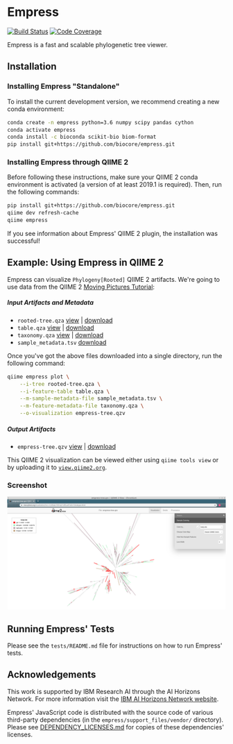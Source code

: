 # Empress
[![Build Status](https://travis-ci.org/biocore/empress.svg?branch=master)](https://travis-ci.org/biocore/empress) [![Code Coverage](https://codecov.io/gh/biocore/empress/branch/master/graph/badge.svg)](https://codecov.io/gh/biocore/empress)

Empress is a fast and scalable phylogenetic tree viewer.

## Installation

### Installing Empress "Standalone"

To install the current development version, we recommend creating a new conda
environment:

```bash
conda create -n empress python=3.6 numpy scipy pandas cython
conda activate empress
conda install -c bioconda scikit-bio biom-format
pip install git+https://github.com/biocore/empress.git
```

### Installing Empress through QIIME 2

Before following these instructions, make sure your QIIME 2 conda environment
is activated (a version of at least 2019.1 is required). Then, run the
following commands:

```bash
pip install git+https://github.com/biocore/empress.git
qiime dev refresh-cache
qiime empress
```

If you see information about Empress' QIIME 2 plugin, the installation was
successful!

## Example: Using Empress in QIIME 2

Empress can visualize `Phylogeny[Rooted]` QIIME 2 artifacts.
We're going to use data from the QIIME 2 [Moving Pictures Tutorial](https://docs.qiime2.org/2019.10/tutorials/moving-pictures/):

##### Input Artifacts and Metadata

- `rooted-tree.qza` [view](https://view.qiime2.org/?src=https%3A%2F%2Fdocs.qiime2.org%2F2019.10%2Fdata%2Ftutorials%2Fmoving-pictures%2Frooted-tree.qza) | [download](https://docs.qiime2.org/2019.10/data/tutorials/moving-pictures/rooted-tree.qza)
- `table.qza` [view](https://view.qiime2.org/?src=https%3A%2F%2Fdocs.qiime2.org%2F2019.10%2Fdata%2Ftutorials%2Fmoving-pictures%2Ftable.qza) | [download](https://docs.qiime2.org/2019.10/data/tutorials/moving-pictures/table.qza)
- `taxonomy.qza` [view](https://view.qiime2.org/?src=https%3A%2F%2Fdocs.qiime2.org%2F2019.10%2Fdata%2Ftutorials%2Fmoving-pictures%2Ftaxonomy.qza) | [download](https://docs.qiime2.org/2019.10/data/tutorials/moving-pictures/taxonomy.qza)
- `sample_metadata.tsv` [download](https://data.qiime2.org/2019.10/tutorials/moving-pictures/sample_metadata.tsv)

Once you've got the above files downloaded into a single directory, run the
following command:

```bash
qiime empress plot \
    --i-tree rooted-tree.qza \
    --i-feature-table table.qza \
    --m-sample-metadata-file sample_metadata.tsv \
    --m-feature-metadata-file taxonomy.qza \
    --o-visualization empress-tree.qzv
```

##### Output Artifacts

- `empress-tree.qzv` [view](https://view.qiime2.org/?src=https%3A%2F%2Fraw.githubusercontent.com%2Fbiocore%2Fempress%2Fmaster%2Fdocs%2Fmoving-pictures%2Fempress-tree.qzv) | [download](https://raw.githubusercontent.com/biocore/empress/master/docs/moving-pictures/empress-tree.qzv)

This QIIME 2 visualization can be viewed either using `qiime tools view` or by
uploading it to [`view.qiime2.org`](https://view.qiime2.org).

### Screenshot

![Empress screenshot in q2view](https://raw.githubusercontent.com/biocore/empress/master/docs/moving-pictures/screenshot.png)

## Running Empress' Tests

Please see the `tests/README.md` file for instructions on how to run Empress' tests.

## Acknowledgements

This work is supported by IBM Research AI through the AI Horizons Network. For
more information visit the [IBM AI Horizons Network website](https://www.research.ibm.com/artificial-intelligence/horizons-network/).

Empress' JavaScript code is distributed with the source code of various
third-party dependencies (in the `empress/support_files/vendor/` directory).
Please see
[DEPENDENCY_LICENSES.md](https://github.com/biocore/empress/blob/master/DEPENDENCY_LICENSES.md)
for copies of these dependencies' licenses.
